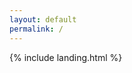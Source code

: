 ```yaml
---
layout: default
permalink: /
---
```


{% include landing.html %}

<!-- 
[About me](/about){: .center}

[Projects](/projects)

[Experience](/) -->
